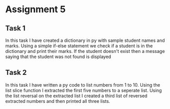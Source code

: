 # Assignment 5 #

## Task 1 ##
In this task I have created a dictionary in py with sample student names and marks. Using a simple if-else statement we check if a student is in the dictionary
and print their marks. If the student doesn't exist then a message saying that the student was not found is displayed

## Task 2 ##
In this task I have written a py code to list numbers from 1 to 10. Using the list slice function I extracted the first five numbers to a seperate list. Using the list reversal
on the extracted list I created a third list of reversed extracted numbers and then printed all three lists.
